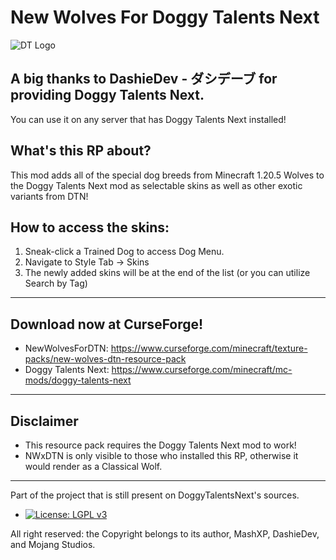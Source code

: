 # New Wolves For Doggy Talents Next
![DT Logo](https://github.com/DashieDev/DoggyTalentsNext/assets/122363761/88cce0b3-0e57-4fa3-aa98-b125d98be858)

A big thanks to **DashieDev** - ダシデーブ for providing Doggy Talents Next.
---
You can use it on any server that has Doggy Talents Next installed!
## What's this RP about?
This mod adds all of the special dog breeds from Minecraft 1.20.5 Wolves to the Doggy Talents Next mod as selectable skins as well as other exotic variants from DTN!
## How to access the skins:
1. Sneak-click a Trained Dog to access Dog Menu.
2. Navigate to Style Tab -> Skins
3. The newly added skins will be at the end of the list (or you can utilize Search by Tag)

---
## Download now at CurseForge!
- NewWolvesForDTN: https://www.curseforge.com/minecraft/texture-packs/new-wolves-dtn-resource-pack
- Doggy Talents Next: https://www.curseforge.com/minecraft/mc-mods/doggy-talents-next
---
## Disclaimer
- This resource pack requires the Doggy Talents Next mod to work!
- NWxDTN  is only visible to those who installed this RP, otherwise it would render as a Classical Wolf.  

---
Part of the project that is still present on DoggyTalentsNext's sources.
 - [![License: LGPL v3](https://img.shields.io/badge/License-LGPL_v3-blue.svg)](https://www.gnu.org/licenses/lgpl-3.0) 

All right reserved: the Copyright belongs to its author, MashXP, DashieDev, and Mojang Studios.
